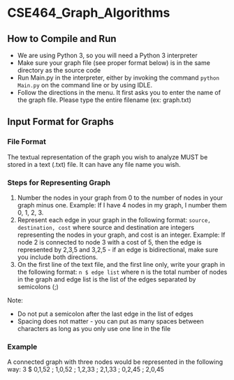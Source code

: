 # CSE464_Graph_Algorithms

## How to Compile and Run
 - We are using Python 3, so you will need a Python 3 interpreter
 - Make sure your graph file (see proper format below) is in the same directory as the source code
 - Run Main.py in the interpreter, either by invoking the command `python Main.py` on the command line or by using IDLE.
 - Follow the directions in the menu.  It first asks you to enter the name of the graph file. Please type the entire filename (ex: graph.txt)

## Input Format for Graphs
### File Format
The textual representation of the graph you wish to analyze MUST be stored in a text (.txt) file.  It can have any file name you wish.

### Steps for Representing Graph
1. Number the nodes in your graph from 0 to the number of nodes in your graph minus one.
Example: If I have 4 nodes in my graph, I number them 0, 1, 2, 3.
2. Represent each edge in your graph in the following format: `source, destination, cost` where source and destination are integers representing the nodes in your graph, and cost is an integer.  Example: If node 2 is connected to node 3 with a cost of 5, then the edge is represented by 2,3,5 and 3,2,5 - if an edge is bidirectional, make sure you include both directions.
3. On the first line of the text file, and the first line only, write your graph in the following format:
`n $ edge list` where n is the total number of nodes in the graph and edge list is the list of the edges separated by semicolons (;)

Note:
 - Do not put a semicolon after the last edge in the list of edges
 - Spacing does not matter - you can put as many spaces between characters as long as you only use one line in the file
 
### Example
A connected graph with three nodes would be represented in the following way:
3 $ 0,1,52 ; 1,0,52 ; 1,2,33 ; 2,1,33 ; 0,2,45 ; 2,0,45
